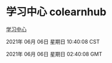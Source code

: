 # 学习中心 colearnhub
[学习中心](http://59.174.24.47:56308/colearnhub/)

2021年 06月 06日 星期日 10:40:08 CST

2021年 06月 06日 星期日 02:40:08 GMT
